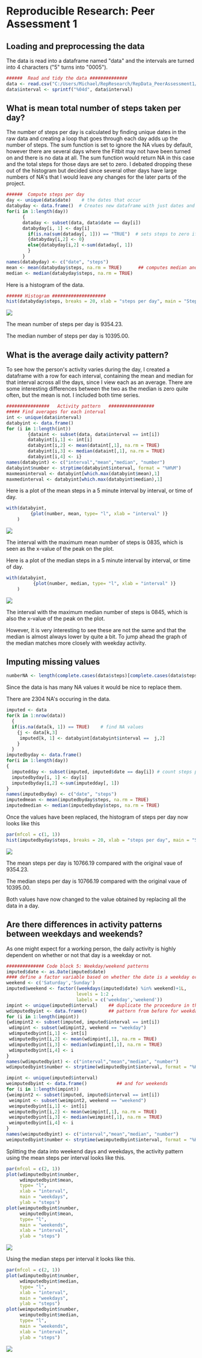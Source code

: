 # Reproducible Research: Peer Assessment 1


## Loading and preprocessing the data
The data is read into a dataframe named "data" and the intervals are turned into 4 characters ("5" turns into "0005").


```r
######  Read and tidy the data ##############
data <- read.csv("C:/Users/Michael/RepResearch/RepData_PeerAssessment1/activity.csv", stringsAsFactors = FALSE)
data$interval <- sprintf("%04d", data$interval)
```


## What is mean total number of steps taken per day?

The number of steps per day is calculated by finding unique dates in the raw data and  creating a loop that goes through each day adds up the number of steps. The sum function is set to ignore the NA vlues by default, however there are several days where the Fitbit may not have been turned on and there is no data at all. The sum function would return NA in this case and the total steps for those days are set to zero. I debated dropping these out of the histogram but decided since several other days have large numbers of NA's that I would leave any changes for the later parts of the project.



```r
######  Compute steps per day 
day <- unique(data$date)    # the dates that occur
databyday <- data.frame()  # Creates new dataframe with just dates and steps per day
for(i in 1:length(day))
      {
      dataday <- subset(data, data$date == day[i])
      databyday[i, 1] <- day[i]
        if(is.na(sum(dataday[, 1])) == "TRUE")  # sets steps to zero if no data from that day
        {databyday[i,2] <- 0}
        else{databyday[i,2] <-sum(dataday[, 1])
        }
      }
names(databyday) <- c("date", "steps") 
mean <- mean(databyday$steps, na.rm = TRUE)      ## computes median and mean
median <- median(databyday$steps, na.rm = TRUE)
```

Here is a histogram of the data.


```r
###### Histogram ####################
hist(databyday$steps, breaks = 20, xlab = "steps per day", main = "Steps per day")
```

![](PA1_template_files/figure-html/unnamed-chunk-3-1.png) 

The mean number of steps per day is 9354.23. 

The median number of steps per day is 10395.00.

## What is the average daily activity pattern?

To see how the person's activity varies during the day, I created a dataframe with 
a row for each interval, containing the mean and median for that interval across all the days, since I view each as an average. There are some interesting differences between the two as the median is zero quite often, but the mean is not. I included both time series.   




```r
################   Activity pattern   #################
##### Find averages for each interval
int <- unique(data$interval)
databyint <- data.frame()
for (i in 1:length(int))
        {dataint <- subset(data, data$interval == int[i])
        databyint[i,1] <- int[i]
        databyint[i,2] <- mean(dataint[,1], na.rm = TRUE)
        databyint[i,3] <- median(dataint[,1], na.rm = TRUE)
        databyint[i,4] <- i}
names(databyint) <- c("interval","mean","median", "number")
databyint$number <- strptime(databyint$interval, format = "%H%M")
maxmeaninterval <- databyint[which.max(databyint$mean),1]
maxmedinterval <- databyint[which.max(databyint$median),1]
```

Here is a plot of the mean steps in a 5 minute interval by interval, or time of day.


```r
with(databyint, 
         {plot(number, mean, type= "l", xlab = "interval" )}
    )
```

![](PA1_template_files/figure-html/unnamed-chunk-5-1.png) 

The interval with the maximum mean number of steps is 0835, which is seen as the x-value of the peak on the plot.

Here is a plot of the median steps in a 5 minute interval by interval, or time of day.


```r
with(databyint, 
          {plot(number, median, type= "l", xlab = "interval" )}
    )
```

![](PA1_template_files/figure-html/unnamed-chunk-6-1.png) 

The interval with the maximum median number of steps is 0845, which is also the x-value of the peak on the plot. 

However, it is very interesting to see these are not the same and that the median is almost always lower by quite a bit. To jump ahead the graph of the median matches more closely with weekday activity.

## Imputing missing values


```r
numberNA <- length(complete.cases(data$steps)[complete.cases(data$steps) == FALSE])
```
Since the data is has many NA values it would be nice to replace them.

There are 2304 NA's occuring in the data.


```r
imputed <- data        
for(k in 1:nrow(data))
  {
  if(is.na(data[k, 1]) == TRUE)    # find NA values
    {j <- data[k,3]
     imputed[k, 1] <- databyint[databyint$interval ==  j,2]           
    }                 
  }     
imputedbyday <- data.frame() 
for(i in 1:length(day))
{
  imputedday <- subset(imputed, imputed$date == day[i]) # count steps per day
  imputedbyday[i, 1] <- day[i]
  imputedbyday[i,2] <-sum(imputedday[, 1])
}
names(imputedbyday) <- c("date", "steps") 
imputedmean <- mean(imputedbyday$steps, na.rm = TRUE)
imputedmedian <- median(imputedbyday$steps, na.rm = TRUE)
```

Once the values have been replaced, the histogram of steps per day now looks like this


```r
par(mfcol = c(1, 1))
hist(imputedbyday$steps, breaks = 20, xlab = "steps per day", main = "Steps per day")
```

![](PA1_template_files/figure-html/unnamed-chunk-9-1.png) 

The mean steps per day is 10766.19 compared with the original vaue of 9354.23.

The median steps per day is 10766.19 compared with the original vaue of 10395.00.

Both values have now changed to the value obtained by replacing all the data in a day.


## Are there differences in activity patterns between weekdays and weekends?

As one might expect for a working person, the daily activity is highly dependent on
whether or not that day is a weekday or not. 


```r
############## Code block 5: Weekday/weekend patterns
imputed$date <- as.Date(imputed$date)
#### define a factor variable based on whether the date is a weekday or not 
weekend <- c('Saturday','Sunday')
imputed$weekend <- factor((weekdays(imputed$date) %in% weekend)+1L, 
                          levels = 1:2 ,
                          labels = c('weekday','weekend'))
impint <- unique(imputed$interval)    ## duplicate the proceedure in the activity
wdimputedbyint <- data.frame()        ## pattern from before for weekdays
for (i in 1:length(impint))
{wdimpint2 <- subset(imputed, imputed$interval == int[i])
 wdimpint <- subset(wdimpint2, weekend == "weekday")
 wdimputedbyint[i,1] <- int[i]
 wdimputedbyint[i,2] <- mean(wdimpint[,1], na.rm = TRUE)
 wdimputedbyint[i,3] <- median(wdimpint[,1], na.rm = TRUE)
 wdimputedbyint[i,4] <- i
}
names(wdimputedbyint) <- c("interval","mean","median", "number")
wdimputedbyint$number <- strptime(wdimputedbyint$interval, format = "%H%M")

impint <- unique(imputed$interval)
weimputedbyint <- data.frame()           ## and for weekends
for (i in 1:length(impint))
{weimpint2 <- subset(imputed, imputed$interval == int[i])
 weimpint <- subset(weimpint2, weekend == "weekend")
 weimputedbyint[i,1] <- int[i]
 weimputedbyint[i,2] <- mean(weimpint[,1], na.rm = TRUE)
 weimputedbyint[i,3] <- median(weimpint[,1], na.rm = TRUE)
 weimputedbyint[i,4] <- i
}
names(weimputedbyint) <- c("interval","mean","median", "number")
weimputedbyint$number <- strptime(weimputedbyint$interval, format = "%H%M")
```

Splitting the data into weekend days and weekdays, the activity pattern using the mean steps per interval looks like this.


```r
par(mfcol = c(2, 1))
plot(wdimputedbyint$number, 
     wdimputedbyint$mean, 
     type= "l", 
     xlab = "interval",
     main = "weekdays",
     ylab = "steps")
plot(weimputedbyint$number, 
     weimputedbyint$mean, 
     type= "l",
     main = "weekends",
     xlab = "interval",
     ylab = "steps")
```

![](PA1_template_files/figure-html/unnamed-chunk-11-1.png) 

Using the median steps per interval it looks like this.


```r
par(mfcol = c(2, 1))
plot(wdimputedbyint$number, 
     wdimputedbyint$median, 
     type= "l", 
     xlab = "interval",
     main = "weekdays",
     ylab = "steps")
plot(weimputedbyint$number, 
     weimputedbyint$median, 
     type= "l",
     main = "weekends",
     xlab = "interval",
     ylab = "steps")
```

![](PA1_template_files/figure-html/unnamed-chunk-12-1.png) 
